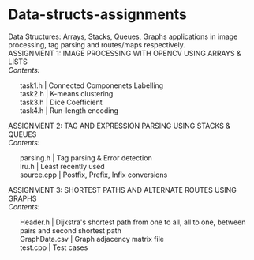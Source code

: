 # Data-structs-assignments
Data Structures: Arrays, Stacks, Queues, Graphs applications in image processing, tag parsing and routes/maps respectively.
<br>ASSIGNMENT 1: IMAGE PROCESSING WITH OPENCV USING ARRAYS & LISTS<br>
<i>Contents:</i>
<ul>task1.h | Connected Componenets Labelling <br>
task2.h | K-means clustering<br>
task3.h | Dice Coefficient<br>
task4.h | Run-length encoding<br>
</ul>
ASSIGNMENT 2: TAG AND EXPRESSION PARSING USING STACKS & QUEUES<br>
<i>Contents:</i> <br>
<ul>parsing.h | Tag parsing & Error detection <br>
lru.h | Least recently used <br>
source.cpp | Postfix, Prefix, Infix conversions <br>
</ul>
ASSIGNMENT 3: SHORTEST PATHS AND ALTERNATE ROUTES USING GRAPHS<br>
<i>Contents:</i> <br>
<ul>Header.h | Dijkstra's shortest path from one to all, all to one, between pairs and second shortest path <br>
GraphData.csv | Graph adjacency matrix file <br>
test.cpp | Test cases <br>
</ul>
